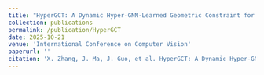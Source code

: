 ```yaml
---
title: "HyperGCT: A Dynamic Hyper-GNN-Learned Geometric Constraint for 3D Registration"
collection: publications
permalink: /publication/HyperGCT
date: 2025-10-21
venue: 'International Conference on Computer Vision'
paperurl: ''
citation: 'X. Zhang, J. Ma, J. Guo, et al. HyperGCT: A Dynamic Hyper-GNN-Learned Geometric Constraint for 3D Registration[C]//Proceedings of the IEEE/CVF International Conference on Computer Vision. 2025: .'
---
```

